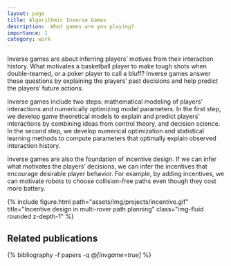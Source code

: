 ```yaml
---
layout: page
title: Algorithmic Inverse Games
description:  What games are you playing? 
importance: 1
category: work
---
```



Inverse games are about inferring players’ motives from their interaction history. What motivates a basketball player to make tough shots when double-teamed, or a poker player to call a bluff? Inverse games answer these questions by explaining the players’ past decisions and help predict the players’ future actions. 

Inverse games include two steps: mathematical modeling of players’ interactions and numerically optimizing model parameters. In the first step, we develop game theoretical models to explain and predict players’ interactions by combining ideas from control theory, and decision science. In the second step, we develop numerical optimization and statistical learning methods to compute parameters that optimally explain observed interaction history.   

Inverse games are also the foundation of incentive design. If we can infer what motivates the players’ decisions, we can infer the incentives that encourage desirable player behavior. For example, by adding incentives, we can motivate robots to choose collision-free paths even though they cost more battery. 


<div class="row" style="justify-content: center; align-content: center;">
    <div class="col-md-12 mt-3 mt-md-0">
        {% include figure.html path="assets/img/projects/incentive.gif" title="Incentive design in multi-rover path planning" class="img-fluid rounded z-depth-1" %}
    </div>
</div>

<!-- <div class="caption">
    Incentivizing collision-avoidance in multi-rover path planning.
</div>
 -->


<div class="publications">
<h2>Related publications</h2>  
  
{% bibliography -f papers -q @*[invgame=true]* %}
</div>
